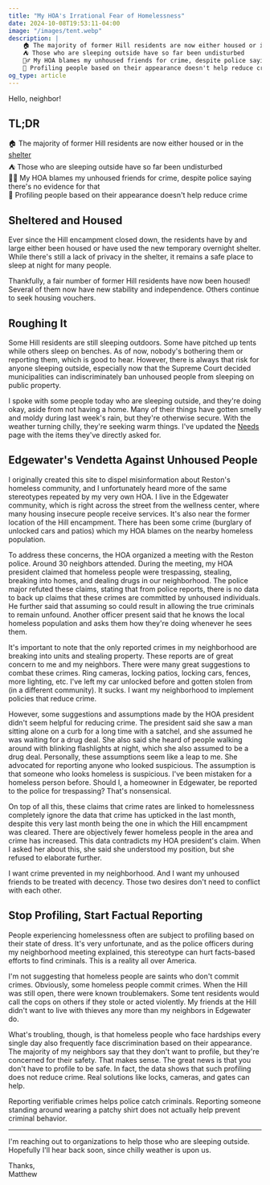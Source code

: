 ```yaml
---
title: "My HOA's Irrational Fear of Homelessness"
date: 2024-10-08T19:53:11-04:00
image: "/images/tent.webp"
description: |
    🏠 The majority of former Hill residents are now either housed or in the shelter
    ⛺ Those who are sleeping outside have so far been undisturbed
    👮‍♂️ My HOA blames my unhoused friends for crime, despite police saying there's no evidence for that
    📝 Profiling people based on their appearance doesn't help reduce crime
og_type: article
---
```


Hello, neighbor!

## TL;DR
🏠 The majority of former Hill residents are now either housed or in the [shelter](https://www.fairfaxcounty.gov/homeless/north-county-shelter)  
⛺ Those who are sleeping outside have so far been undisturbed  
👮‍♂️ My HOA blames my unhoused friends for crime, despite police saying there's no evidence for that  
📝 Profiling people based on their appearance doesn't help reduce crime  

## Sheltered and Housed
Ever since the Hill encampment closed down, the residents have by and large either been housed or have used the new temporary overnight shelter. While there's still a lack of privacy in the shelter, it remains a safe place to sleep at night for many people.  

Thankfully, a fair number of former Hill residents have now been housed! Several of them now have new stability and independence. Others continue to seek housing vouchers.  

## Roughing It
Some Hill residents are still sleeping outdoors. Some have pitched up tents while others sleep on benches. As of now, nobody's bothering them or reporting them, which is good to hear. However, there is always that risk for anyone sleeping outside, especially now that the Supreme Court decided municipalities can indiscriminately ban unhoused people from sleeping on public property.  

I spoke with some people today who are sleeping outside, and they're doing okay, aside from not having a home. Many of their things have gotten smelly and moldy during last week's rain, but they're otherwise secure. With the weather turning chilly, they're seeking warm things. I've updated the [Needs](/needs) page with the items they've directly asked for. 

## Edgewater's Vendetta Against Unhoused People
I originally created this site to dispel misinformation about Reston's homeless community, and I unfortunately heard more of the same stereotypes repeated by my very own HOA. I live in the Edgewater community, which is right across the street from the wellness center, where many housing insecure people receive services. It's also near the former location of the Hill encampment. There has been some crime (burglary of unlocked cars and patios) which my HOA blames on the nearby homeless population.  

To address these concerns, the HOA organized a meeting with the Reston police. Around 30 neighbors attended. During the meeting, my HOA president claimed that homeless people were trespassing, stealing, breaking into homes, and dealing drugs in our neighborhood. The police major refuted these claims, stating that from police reports, there is no data to back up claims that these crimes are committed by unhoused individuals. He further said that assuming so could result in allowing the true criminals to remain unfound. Another officer present said that he knows the local homeless population and asks them how they're doing whenever he sees them.  

It's important to note that the only reported crimes in my neighborhood are breaking into units and stealing property. These reports are of great concern to me and my neighbors. There were many great suggestions to combat these crimes. Ring cameras, locking patios, locking cars, fences, more lighting, etc. I've left my car unlocked before and gotten stolen from (in a different community). It sucks. I want my neighborhood to implement policies that reduce crime.  

However, some suggestions and assumptions made by the HOA president didn't seem helpful for reducing crime. The president said she saw a man sitting alone on a curb for a long time with a satchel, and she assumed he was waiting for a drug deal. She also said she heard of people walking around with blinking flashlights at night, which she also assumed to be a drug deal. Personally, these assumptions seem like a leap to me. She advocated for reporting anyone who looked suspicious. The assumption is that someone who looks homeless is suspicious. I've been mistaken for a homeless person before. Should I, a homeowner in Edgewater, be reported to the police for trespassing? That's nonsensical.  

On top of all this, these claims that crime rates are linked to homelessness completely ignore the data that crime has upticked in the last month, despite this very last month being the one in which the Hill encampment was cleared. There are objectively fewer homeless people in the area and crime has increased. This data contradicts my HOA president's claim. When I asked her about this, she said she understood my position, but she refused to elaborate further.  

I want crime prevented in my neighborhood. And I want my unhoused friends to be treated with decency. Those two desires don't need to conflict with each other.  

## Stop Profiling, Start Factual Reporting
People experiencing homelessness often are subject to profiling based on their state of dress. It's very unfortunate, and as the police officers during my neighborhood meeting explained, this stereotype can hurt facts-based efforts to find criminals. This is a reality all over America.  

I'm not suggesting that homeless people are saints who don't commit crimes. Obviously, some homeless people commit crimes. When the Hill was still open, there were known troublemakers. Some tent residents would call the cops on others if they stole or acted violently. My friends at the Hill didn't want to live with thieves any more than my neighbors in Edgewater do.  

What's troubling, though, is that homeless people who face hardships every single day also frequently face discrimination based on their appearance. The majority of my neighbors say that they don't want to profile, but they're concerned for their safety. That makes sense. The great news is that you don't have to profile to be safe. In fact, the data shows that such profiling does not reduce crime. Real solutions like locks, cameras, and gates can help.  

Reporting verifiable crimes helps police catch criminals. Reporting someone standing around wearing a patchy shirt does not actually help prevent criminal behavior.  

---

I'm reaching out to organizations to help those who are sleeping outside. Hopefully I'll hear back soon, since chilly weather is upon us.  

Thanks,  
Matthew